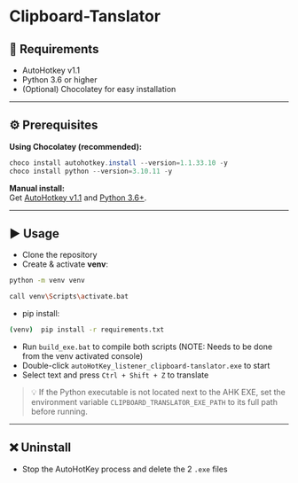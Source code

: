 
# Clipboard-Tanslator

## 🔧 Requirements

- AutoHotkey v1.1  
- Python 3.6 or higher  
- (Optional) Chocolatey for easy installation  

---

## ⚙️ Prerequisites

**Using Chocolatey (recommended):**

```powershell
choco install autohotkey.install --version=1.1.33.10 -y
choco install python --version=3.10.11 -y
```

**Manual install:**  
Get [AutoHotkey v1.1](https://www.autohotkey.com/) and [Python 3.6+](https://www.python.org/downloads/).

---

## ▶️ Usage

- Clone the repository  
- Create & activate **venv**: 
```bash
python -m venv venv

call venv\Scripts\activate.bat
```
- pip install: 
```bash
(venv)  pip install -r requirements.txt
```
- Run `build_exe.bat` to compile both scripts (NOTE: Needs to be done from the venv activated console)  
- Double-click `autoHotKey_listener_clipboard-tanslator.exe` to start  
- Select text and press `Ctrl + Shift + Z` to translate

> 💡 If the Python executable is not located next to the AHK EXE, set the environment variable `CLIPBOARD_TRANSLATOR_EXE_PATH` to its full path before running.

---

## ❌ Uninstall

- Stop the AutoHotKey process and delete the 2 `.exe` files  

